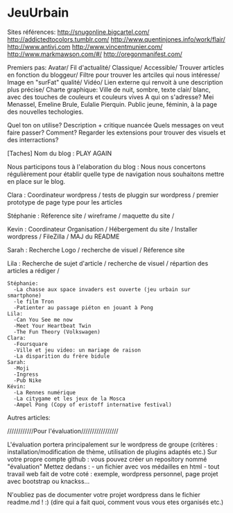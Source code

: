 JeuUrbain
=========
Sites références:
http://snugonline.bigcartel.com/
http://addictedtocolors.tumblr.com/
http://www.quentinjones.info/work/flair/
http://www.antivj.com
http://www.vincentmunier.com/
http://www.markmawson.com/#/
http://oregonmanifest.com/

Premiers pas:
Avatar/ Fil d'actualité/ Classique/ Accessible/ Trouver articles en fonction du bloggeur/ Filtre pour trouver les artciles qui nous intéresse/ Image en "surFat" qualité/ Vidéo/ Lien externe qui renvoit à une description plus précise/ 
Charte graphique: Ville de nuit, sombre, texte clair/ blanc, avec des touches de couleurs et couleurs vives
A qui on s'adresse? 
Mei Menassel, Emeline Brule, Eulalie Pierquin. Public jeune, féminin, à la page des nouvelles techologies.

Quel ton on utilise?
Description + critique nuancée
Quels messages on veut faire passer?
Comment?
Regarder les extensions pour trouver des visuels et des interractions?

[Taches]
Nom du blog : PLAY AGAIN

Nous participons tous à l'elaboration du blog : 
Nous nous concertons régulièrement pour établir quelle type de navigation nous souhaitons mettre en place sur le blog.

Clara : Coordinateur wordpress / tests de pluggin sur wordpress / premier prototype de page type pour les articles

Stéphanie : Réference site / wireframe / maquette du site / 

Kevin : Coordinateur Organisation / Hébergement du site /  Installer wordpress / FileZilla / MAJ du README

Sarah : Recherche Logo / recherche de visuel /  Réference site

Lila :  Recherche de sujet d'article / recherche de visuel / répartion des articles a rédiger /


    Stéphanie:
      -La chasse aux space invaders est ouverte (jeu urbain sur smartphone)
      -le film Tron
      -Patienter au passage piéton en jouant à Pong
    Lila:
      -Can You See me now
      -Meet Your Heartbeat Twin
      -The Fun Theory (Volkswagen)
    Clara:
      -Foursquare
      -Ville et jeu video: un mariage de raison
      -La disparition du frère bidule
    Sarah:
      -Moji
      -Ingress
      -Pub Nike
    Kévin:
      -La Rennes numérique
      -La citygame et les jeux de la Mosca
      -Ampel Pong (Copy of eristoff internative festival)

Autres articles:


////////////Pour l'évaluation/////////////////

L'évaluation portera principalement sur le wordpress de groupe (critères : installation/modification de thème, utilisation de plugins adaptés etc.)
Sur votre propre compte github : vous pouvez créer un repository nommé "évaluation"
Mettez dedans : 
    - un fichier avec vos médailles en html
    - tout travail web fait de votre coté : exemple, wordpress personnel, page projet avec bootstrap ou knackss...
    
N'oubliez pas de documenter votre projet wordpress dans le fichier readme.md ! :) (dire qui a fait quoi, comment vous vous etes organisés etc.)



